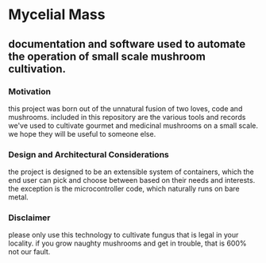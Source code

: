 # Mycelial Mass
## documentation and software used to automate the operation of small scale mushroom cultivation.

### Motivation
this project was born out of the unnatural fusion of two loves, code and mushrooms. included in this repository are the various tools and records we've used to cultivate gourmet and medicinal mushrooms on a small scale. we hope they will be useful to someone else.

### Design and Architectural Considerations
the project is designed to be an extensible system of containers, which the end user can pick and choose between based on their needs and interests. the exception is the microcontroller code, which naturally runs on bare metal.

### Disclaimer
please only use this technology to cultivate fungus that is legal in your locality. if you grow naughty mushrooms and get in trouble, that is 600% not our fault.
